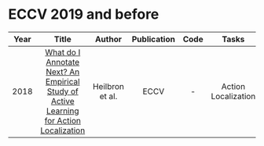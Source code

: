 # ECCV 2019 and before

| Year |                                                       Title                                                       |   Author    | Publication | Code | Tasks | Notes | Datasets| Notions |
|:----:|:-----------------------------------------------------------------------------------------------------------------:|:-----------:|:-----------:|:----:|:----:|:-----:|:-----:|:-----:|
| 2018 | [What do I Annotate Next? An Empirical Study of Active Learning for Action Localization](https://www.ecva.net/papers/eccv_2018/papers_ECCV/html/Fabian_Caba_What_do_I_ECCV_2018_paper.php) | Heilbron et al. |    ECCV     |  -   |  Action Localization    |  `Hybrid`, `CNNs`, `None`, `Tra`, `Hard`     |    build a new dataset Kinetics videos   |    |

